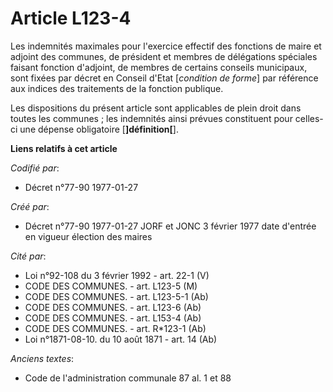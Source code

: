 # Article L123-4

Les indemnités maximales pour l'exercice effectif des fonctions de maire et adjoint des communes, de président et membres de
délégations spéciales faisant fonction d'adjoint, de membres de certains conseils municipaux, sont fixées par décret en
Conseil d'Etat [*condition de forme*] par référence aux indices des traitements de la fonction publique. 

Les dispositions du présent article sont applicables de plein droit dans toutes les communes ; les indemnités ainsi prévues
constituent pour celles-ci une dépense obligatoire [**]définition[**].

**Liens relatifs à cet article**

_Codifié par_:

  - Décret n°77-90 1977-01-27

_Créé par_:

  - Décret n°77-90 1977-01-27 JORF et JONC 3 février 1977 date d'entrée en vigueur élection des maires

_Cité par_:

  - Loi n°92-108 du 3 février 1992 - art. 22-1 (V)
  - CODE DES COMMUNES. - art. L123-5 (M)
  - CODE DES COMMUNES. - art. L123-5-1 (Ab)
  - CODE DES COMMUNES. - art. L123-6 (Ab)
  - CODE DES COMMUNES. - art. L153-4 (Ab)
  - CODE DES COMMUNES. - art. R*123-1 (Ab)
  - Loi n°1871-08-10. du 10 août 1871 - art. 14 (Ab)

_Anciens textes_:

  - Code de l'administration communale 87 al. 1 et 88
